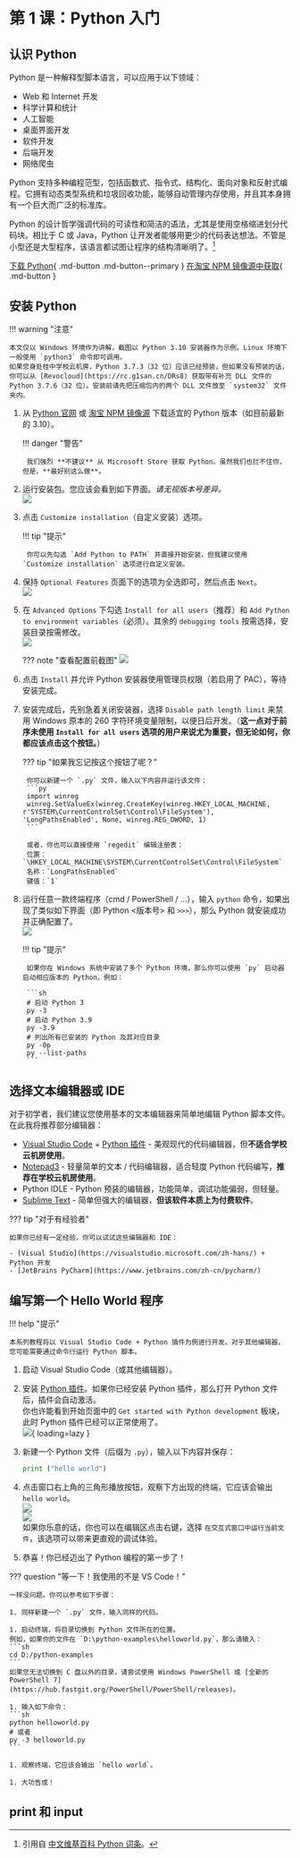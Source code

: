 # 第 1 课：Python 入门

## 认识 Python
Python 是一种解释型脚本语言，可以应用于以下领域：

- Web 和 Internet 开发
- 科学计算和统计
- 人工智能
- 桌面界面开发
- 软件开发
- 后端开发
- 网络爬虫

Python 支持多种编程范型，包括函数式、指令式、结构化、面向对象和反射式编程。它拥有动态类型系统和垃圾回收功能，能够自动管理内存使用，并且其本身拥有一个巨大而广泛的标准库。

Python 的设计哲学强调代码的可读性和简洁的语法，尤其是使用空格缩进划分代码块。相比于 C 或 Java，Python 让开发者能够用更少的代码表达想法。不管是小型还是大型程序，该语言都试图让程序的结构清晰明了。[^1]

[下载 Python](https://www.python.org/downloads/){ .md-button .md-button--primary }
[在淘宝 NPM 镜像源中获取](https://npmmirror.com/mirrors/python/){ .md-button }

## 安装 Python

!!! warning "注意"
    
    本文仅以 Windows 环境作为讲解，截图以 Python 3.10 安装器作为示例。Linux 环境下一般使用 `python3` 命令即可调用。  
    如果您身处桂中学校云机房，Python 3.7.3（32 位）应该已经预装，但如果没有预装的话，你可以从 [Revocloud](https://rc.g1san.cn/DRs8) 获取带有补充 DLL 文件的 Python 3.7.6（32 位）。安装前请先把压缩包内的两个 DLL 文件放至 `system32` 文件夹内。

1. 从 [Python 官网](https://www.python.org/downloads/) 或 [淘宝 NPM 镜像源](https://npmmirror.com/mirrors/python/) 下载适宜的 Python 版本（如目前最新的 3.10）。
    
    !!! danger "警告"

        我们强烈 **不建议** 从 Microsoft Store 获取 Python。虽然我们也拦不住你，但是，**最好别这么做**。

2. 运行安装包。您应该会看到如下界面。*请无视版本号差异。*  
    ![](pic/01-1.png)

3. 点击 `Customize installation`（自定义安装）选项。

    !!! tip "提示"

        你可以先勾选 `Add Python to PATH` 并直接开始安装，但我建议使用 `Customize installation` 选项进行自定义安装。

4. 保持 `Optional Features` 页面下的选项为全选即可，然后点击 `Next`。  
    ![](pic/01-2.png)

5. 在 `Advanced Options` 下勾选 `Install for all users`（推荐）和 `Add Python to environment variables`（必须）。其余的 `debugging tools` 按需选择，安装目录按需修改。  
    ![](pic/01-3-after.png)

    ??? note "查看配置前截图"
        ![](pic/01-3-before.png)

6. 点击 `Install` 并允许 Python 安装器使用管理员权限（若启用了 PAC），等待安装完成。
    <!-- 安装完成的截图懒得截了 xD -->

7. 安装完成后，先别急着关闭安装器，选择 `Disable path length limit` 来禁用 Windows 原本的 260 字符环境变量限制，以便日后开发。（**这一点对于前序未使用 `Install for all users` 选项的用户来说尤为重要，但无论如何，你都应该点击这个按钮。**）  

    ??? tip "如果我忘记按这个按钮了呢？"

        你可以新建一个 `.py` 文件，输入以下内容并运行该文件：
        ```py
        import winreg
        winreg.SetValueEx(winreg.CreateKey(winreg.HKEY_LOCAL_MACHINE, r'SYSTEM\CurrentControlSet\Control\FileSystem'), 'LongPathsEnabled', None, winreg.REG_DWORD, 1)
        ```

        或者，你也可以直接使用 `regedit` 编辑注册表：  
        位置：`\HKEY_LOCAL_MACHINE\SYSTEM\CurrentControlSet\Control\FileSystem`  
        名称：`LongPathsEnabled`  
        键值：`1`
        
8. 运行任意一款终端程序（cmd / PowerShell / ...），输入 `python` 命令，如果出现了类似如下界面（即 Python <版本号> 和 `>>>`），那么 Python 就安装成功并正确配置了。  
    ![](pic/01-4.png)

    !!! tip "提示"

        如果你在 Windows 系统中安装了多个 Python 环境，那么你可以使用 `py` 启动器启动相应版本的 Python，例如：

        ```sh
        # 启动 Python 3
        py -3
        # 启动 Python 3.9
        py -3.9
        # 列出所有已安装的 Python 及其对应目录
        py -0p 
        py --list-paths
        ```

## 选择文本编辑器或 IDE

对于初学者，我们建议您使用基本的文本编辑器来简单地编辑 Python 脚本文件。在此我将推荐部分编辑器：

- [Visual Studio Code](https://code.visualstudio.com) + [Python 插件](https://marketplace.visualstudio.com/items?itemName=ms-python.python) - 美观现代的代码编辑器，但**不适合学校云机房使用**。
- [Notepad3](https://www.rizonesoft.com/downloads/notepad3/) - 轻量简单的文本 / 代码编辑器，适合轻度 Python 代码编写，**推荐在学校云机房使用**。
- Python IDLE - Python 预装的编辑器，功能简单，调试功能偏弱，但轻量。
- [Sublime Text](https://www.sublimetext.com) - 简单但强大的编辑器，**但该软件本质上为付费软件**。

??? tip "对于有经验者"

    如果你已经有一定经验，你可以试试这些编辑器和 IDE：

    - [Visual Studio](https://visualstudio.microsoft.com/zh-hans/) + Python 开发
    - [JetBrains PyCharm](https://www.jetbrains.com/zh-cn/pycharm/)

## 编写第一个 Hello World 程序
!!! help "提示"

    本系列教程将以 Visual Studio Code + Python 插件为例进行开发。对于其他编辑器，您可能需要通过命令行运行 Python 脚本。

1. 启动 Visual Studio Code（或其他编辑器）。

1. 安装 [Python 插件](https://marketplace.visualstudio.com/items?itemName=ms-python.python)。如果你已经安装 Python 插件，那么打开 Python 文件后，插件会自动激活。  
你也许能看到开始页面中的 `Get started with Python development` 板块，此时 Python 插件已经可以正常使用了。  
    ![](pic/01-5.png){ loading=lazy }

1. 新建一个 Python 文件（后缀为 `.py`），输入以下内容并保存：
    ```py
    print ("hello world")
    ```

1. 点击窗口右上角的三角形播放按钮，观察下方出现的终端，它应该会输出 `hello world`。  
    ![](pic/01-6.png)  
    ![](pic/01-7.png)  
如果你乐意的话，你也可以在编辑区点击右键，选择 `在交互式窗口中运行当前文件`，该选项可以带来更直观的调试体验。

1. 恭喜！你已经迈出了 Python 编程的第一步了！

??? question "等一下！我使用的不是 VS Code！"

    一样没问题。你可以参考如下步骤：

    1. 同样新建一个 `.py` 文件，输入同样的代码。
    
    1. 启动终端，将目录切换到 Python 文件所在的位置。  
    例如，如果你的文件在 `D:\python-examples\helloworld.py`，那么请输入：
    ```sh
    cd D:/python-examples
    ```
    如果您无法切换到 C 盘以外的目录，请尝试使用 Windows PowerShell 或 [全新的 PowerShell 7](https://hub.fastgit.org/PowerShell/PowerShell/releases)。

    1. 输入如下命令：
    ```sh
    python helloworld.py
    # 或者
    py -3 helloworld.py
    ```

    1. 观察终端，它应该会输出 `hello world`。

    1. 大功告成！

## print 和 input



[^1]: 引用自 [中文维基百科 Python 词条](https://zh.wikipedia.org/wiki/Python)。